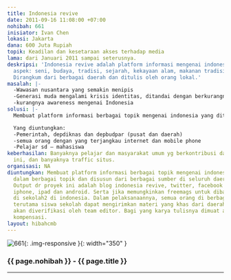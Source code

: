 ```yaml
---
title: Indonesia revive
date: 2011-09-16 11:08:00 +07:00
nohibah: 661
inisiator: Ivan Chen
lokasi: Jakarta
dana: 600 Juta Rupiah
topik: Keadilan dan kesetaraan akses terhadap media
lama: dari Januari 2011 sampai seterusnya.
deskripsi: 'Indonesia revive adalah platform informasi mengenai indonesia dalam berbagai
  aspek: seni, budaya, tradisi, sejarah, kekayaan alam, makanan tradisional, tokoh.
  Dirangkum dari berbagai daerah dan ditulis oleh orang lokal.'
masalah: |-
  -Wawasan nusantara yang semakin menipis
  -Generasi muda mengalami krisis identitas, ditandai dengan berkurangnya kebanggaan dan cinta tanah air.
  -kurangnya awareness mengenai Indonesia
solusi: |-
  Membuat platform informasi berbagai topik mengenai indonesia yang dituangkan dalam berbagai topik dan disusun dari berbagai sumber di seluruh daerah di Indonesia. Output dr proyek ini adalah blog indonesia revive, twitter, facebook page, dan aplikasi iphone, ipad dan android. Serta jika memungkinkan freemags untuk dibagikan gratis di sekolah2 di indonesia. Dalam pelaksanaannya, semua orang di berbagai daerah, terutama siswa sekolah dapat mengirimkan materi yang khas dari daerahnya, yang kemudian akan diverifikasi oleh team editor. Bagi yang karya tulisnya dimuat akan mendapat kompensasi.

  Yang diuntungkan:
  -Pemerintah, depdiknas dan depbudpar (pusat dan daerah)
  -semua orang dengan yang terjangkau internet dan mobile phone
  -Pelajar sd – mahasiswa
keberhasilan: Banyaknya pelajar dan masyarakat umum yg berkontribusi dalam program
  ini, dan banyaknya traffic situs.
organisasi: NA
diuntungkan: Membuat platform informasi berbagai topik mengenai indonesia yang dituangkan
  dalam berbagai topik dan disusun dari berbagai sumber di seluruh daerah di Indonesia.
  Output dr proyek ini adalah blog indonesia revive, twitter, facebook page, dan aplikasi
  iphone, ipad dan android. Serta jika memungkinkan freemags untuk dibagikan gratis
  di sekolah2 di indonesia. Dalam pelaksanaannya, semua orang di berbagai daerah,
  terutama siswa sekolah dapat mengirimkan materi yang khas dari daerahnya, yang kemudian
  akan diverifikasi oleh team editor. Bagi yang karya tulisnya dimuat akan mendapat
  kompensasi.
layout: hibahcmb
---
```


![661](/static/img/hibahcmb/661.png){: .img-responsive }{: width="350" }

### {{ page.nohibah }} - {{ page.title }}

---
